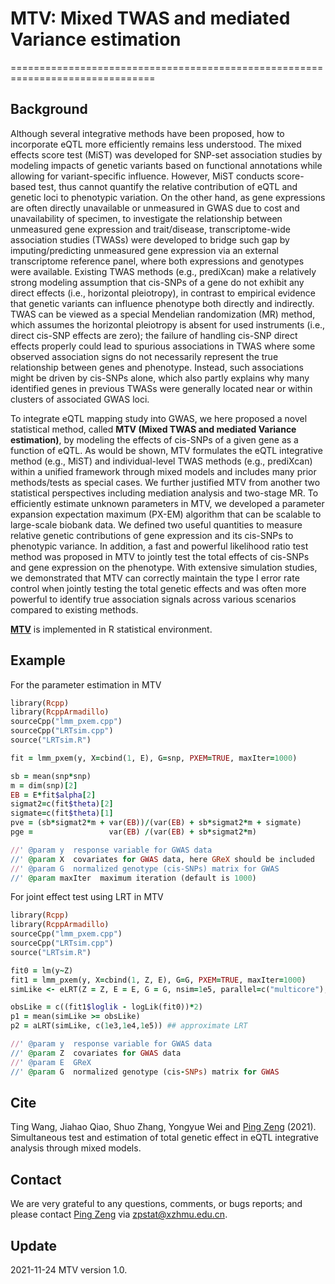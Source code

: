 # MTV: Mixed TWAS and mediated Variance estimation
===============================================================================
## Background
Although several integrative methods have been proposed, how to incorporate eQTL more efficiently remains less understood. The mixed effects score test (MiST) was developed for SNP-set association studies by modeling impacts of genetic variants based on functional annotations while allowing for variant-specific influence. However, MiST conducts score-based test, thus cannot quantify the relative contribution of eQTL and genetic loci to phenotypic variation. On the other hand, as gene expressions are often directly unavailable or unmeasured in GWAS due to cost and unavailability of specimen, to investigate the relationship between unmeasured gene expression and trait/disease, transcriptome-wide association studies (TWASs) were developed to bridge such gap by imputing/predicting unmeasured gene expression via an external transcriptome reference panel, where both expressions and genotypes were available. Existing TWAS methods (e.g., prediXcan) make a relatively strong modeling assumption that cis-SNPs of a gene do not exhibit any direct effects (i.e., horizontal pleiotropy), in contrast to empirical evidence that genetic variants can influence phenotype both directly and indirectly. TWAS can be viewed as a special Mendelian randomization (MR) method, which assumes the horizontal pleiotropy is absent for used instruments (i.e., direct cis-SNP effects are zero); the failure of handling cis-SNP direct effects properly could lead to spurious associations in TWAS where some observed association signs do not necessarily represent the true relationship between genes and phenotype. Instead, such associations might be driven by cis-SNPs alone, which also partly explains why many identified genes in previous TWASs were generally located near or within clusters of associated GWAS loci.

To integrate eQTL mapping study into GWAS, we here proposed a novel statistical method, called **MTV (Mixed TWAS and mediated Variance estimation)**, by modeling the effects of cis-SNPs of a given gene as a function of eQTL. As would be shown, MTV formulates the eQTL integrative method (e.g., MiST) and individual-level TWAS methods (e.g., prediXcan) within a unified framework through mixed models and includes many prior methods/tests as special cases. We further justified MTV from another two statistical perspectives including mediation analysis and two-stage MR. To efficiently estimate unknown parameters in MTV, we developed a parameter expansion expectation maximum (PX-EM) algorithm that can be scalable to large-scale biobank data. We defined two useful quantities to measure relative genetic contributions of gene expression and its cis-SNPs to phenotypic variance. In addition, a fast and powerful likelihood ratio test method was proposed in MTV to jointly test the total effects of cis-SNPs and gene expression on the phenotype. With extensive simulation studies, we demonstrated that MTV can correctly maintain the type I error rate control when jointly testing the total genetic effects and was often more powerful to identify true association signals across various scenarios compared to existing methods. 

**[MTV](https://github.com/biostatpzeng/MTV)** is implemented in R statistical environment.

## Example
For the parameter estimation in MTV
```ruby
library(Rcpp)
library(RcppArmadillo)
sourceCpp("lmm_pxem.cpp")
sourceCpp("LRTsim.cpp")
source("LRTsim.R")

fit = lmm_pxem(y, X=cbind(1, E), G=snp, PXEM=TRUE, maxIter=1000)

sb = mean(snp*snp)
m = dim(snp)[2]
EB = E*fit$alpha[2]
sigmat2=c(fit$theta)[2]
sigmate=c(fit$theta)[1]
pve = (sb*sigmat2*m + var(EB))/(var(EB) + sb*sigmat2*m + sigmate)
pge =                 var(EB) /(var(EB) + sb*sigmat2*m)

//' @param y  response variable for GWAS data
//' @param X  covariates for GWAS data, here GReX should be included
//' @param G  normalized genotype (cis-SNPs) matrix for GWAS
//' @param maxIter  maximum iteration (default is 1000)

```
For joint effect test using LRT in MTV
```ruby
library(Rcpp)
library(RcppArmadillo)
sourceCpp("lmm_pxem.cpp")
sourceCpp("LRTsim.cpp")
source("LRTsim.R")

fit0 = lm(y~Z)
fit1 = lmm_pxem(y, X=cbind(1, Z, E), G=G, PXEM=TRUE, maxIter=1000)
simLike <- eLRT(Z = Z, E = E, G = G, nsim=1e5, parallel=c("multicore"), ncpus = 4L) ## exact LRT

obsLike = c((fit1$loglik - logLik(fit0))*2)
p1 = mean(simLike >= obsLike)
p2 = aLRT(simLike, c(1e3,1e4,1e5)) ## approximate LRT

//' @param y  response variable for GWAS data
//' @param Z  covariates for GWAS data
//' @param E  GReX
//' @param G  normalized genotype (cis-SNPs) matrix for GWAS

```

## Cite
Ting Wang, Jiahao Qiao, Shuo Zhang, Yongyue Wei and [Ping Zeng](https://github.com/biostatpzeng) (2021). Simultaneous test and estimation of total genetic effect in eQTL integrative analysis through mixed models.

## Contact
We are very grateful to any questions, comments, or bugs reports; and please contact [Ping Zeng](https://github.com/biostatpzeng) via zpstat@xzhmu.edu.cn.

## Update
2021-11-24 MTV version 1.0.
